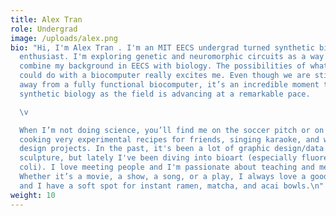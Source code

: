 ```yaml
---
title: Alex Tran
role: Undergrad
image: /uploads/alex.png
bio: "Hi, I'm Alex Tran . I'm an MIT EECS undergrad turned synthetic biology
  enthusiast. I'm exploring genetic and neuromorphic circuits as a way to
  combine my background in EECS with biology. The possibilities of what you
  could do with a biocomputer really excites me. Even though we are still far
  away from a fully functional biocomputer, it’s an incredible moment to be in
  synthetic biology as the field is advancing at a remarkable pace.

  \v

  When I’m not doing science, you’ll find me on the soccer pitch or on a bike,
  cooking very experimental recipes for friends, singing karaoke, and working on
  design projects. In the past, it's been a lot of graphic design/data viz and
  sculpture, but lately I've been diving into bioart (especially fluorescent E.
  coli). I love meeting people and I'm passionate about teaching and mentoring.
  Whether it’s a movie, a show, a song, or a play, I always love a good story
  and I have a soft spot for instant ramen, matcha, and acai bowls.\n"
weight: 10
---
```

